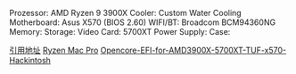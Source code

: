 


Prozessor: AMD Ryzen 9 3900X
Cooler: Custom Water Cooling
Motherboard: Asus X570  (BIOS 2.60)
WIFI/BT: Broadcom BCM94360NG
Memory: 
Storage: 
Video Card: 5700XT
Power Supply: 
Case: 

[引用地址](http://bbs.pcbeta.com/viewthread-1861334-1-1.html)
[Ryzen Mac Pro](https://github.com/aluveitie/RyzenMacPro)
[Opencore-EFI-for-AMD3900X-5700XT-TUF-x570-Hackintosh](https://github.com/hermanzhaozzzz/My-Opencore-EFI-for-AMD3900X-5700XT-TUF-x570-Hackintosh)